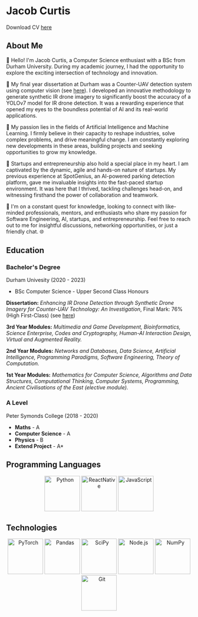 # Jacob Curtis

Download CV [here](https://drive.google.com/file/d/1RXdgTxCcmIK3UXMZwMFMqwBgzgAAFCT1/view?usp=drive_link)

## About Me
👋 Hello! I'm Jacob Curtis, a Computer Science enthusiast with a BSc from Durham University. During my academic journey, I had the opportunity to explore the exciting intersection of technology and innovation.

🧠 My final year dissertation at Durham was a Counter-UAV detection system using computer vision (see [here](https://github.com/Jacob-Ismail-Curtis/synthetic-ir-drone-detection)). I developed an innovative methodology to generate synthetic IR drone imagery to significantly boost the accuracy of a YOLOv7 model for IR drone detection. It was a rewarding experience that opened my eyes to the boundless potential of AI and its real-world applications.

🤖 My passion lies in the fields of Artificial Intelligence and Machine Learning. I firmly believe in their capacity to reshape industries, solve complex problems, and drive meaningful change. I am constantly exploring new developments in these areas, building projects and seeking opportunities to grow my knowledge.

🚀 Startups and entrepreneurship also hold a special place in my heart. I am captivated by the dynamic, agile and hands-on nature of startups. My previous experience at SpotGenius, an AI-powered parking detection platform, gave me invaluable insights into the fast-paced startup environment. It was here that I thrived, tackling challenges head-on, and witnessing firsthand the power of collaboration and teamwork.

🌟 I'm on a constant quest for knowledge, looking to connect with like-minded professionals, mentors, and enthusiasts who share my passion for Software Engineering, AI, startups, and entrepreneurship. Feel free to reach out to me for insightful discussions, networking opportunities, or just a friendly chat. 🌐

## Education

### Bachelor's Degree
Durham Univesity (2020 - 2023)

 - BSc Computer Science - Upper Second Class Honours

**Dissertation:** *Enhancing IR Drone Detection through Synthetic Drone Imagery for Counter-UAV Technology: An Investigation*, Final Mark: 76% (High First-Class) (see [here](https://github.com/Jacob-Ismail-Curtis/synthetic-ir-drone-detection))

**3rd Year Modules:** *Multimedia and Game Development, Bioinformatics, Science Enterprise, Codes and Cryptography, Human-AI Interaction Design, Virtual and Augmented Reality.*

**2nd Year Modules:** *Networks and Databases, Data Science, Artificial Intelligence, Programming Paradigms, Software Engineering, Theory of Computation.*

**1st Year Modules:** *Mathematics for Computer Science, Algorithms and Data Structures, Computational Thinking, Computer Systems, Programming, Ancient Civilisations of the East (elective module).*

### A Level
Peter Symonds College (2018 - 2020)

 - **Maths** - A
 - **Computer Science** - A
 - **Physics** - B
 - **Extend Project** - A*

## Programming Languages
<center><div>
    <img src="https://img.icons8.com/color/96/000000/python.png" width="96" title="Python"/>
    <img src="https://img.icons8.com/?size=512&id=J79emsSv2QCu&format=png" width="96" title="ReactNative"/>
    <img src="https://img.icons8.com/color/48/000000/javascript--v1.png" width="96" title="JavaScript"/>

 </div></center>
 
 ## Technologies
<center><div>
    <img src="https://pytorch.org/assets/images/pytorch-logo.png" width="96" title="PyTorch"/>
    <img src="https://numfocus.org/wp-content/uploads/2016/07/pandas-logo-300.png" width="96" title="Pandas"/>
    <img src="https://scipy.org/images/logo.svg" width="96" title="SciPy"/>
    <img src="https://img.icons8.com/color/48/000000/nodejs.png" width="96" title="Node.js"/>
    <img src="https://user-images.githubusercontent.com/50221806/86498227-c985dc00-bd39-11ea-9135-3e82bab6d664.png" width="96" title="NumPy"/>
    <img src="https://img.icons8.com/color/48/000000/git.png" width="96" title="Git"/>
</div></center>
